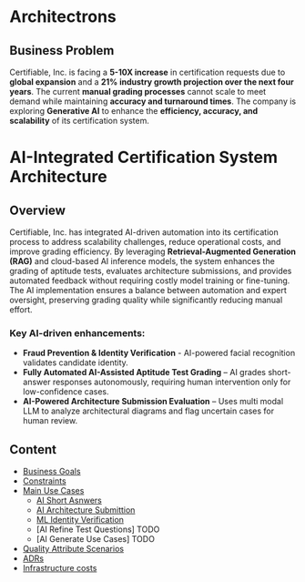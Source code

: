 # Architectrons

## Business Problem
Certifiable, Inc. is facing a **5-10X increase** in certification requests due to **global expansion** and a **21% industry growth projection over the next four years**. The current **manual grading processes** cannot scale to meet demand while maintaining **accuracy and turnaround times**. The company is exploring **Generative AI** to enhance the **efficiency, accuracy, and scalability** of its certification system.

# AI-Integrated Certification System Architecture

## Overview

Certifiable, Inc. has integrated AI-driven automation into its certification process to address scalability challenges, reduce operational costs, and improve grading efficiency. By leveraging **Retrieval-Augmented Generation (RAG)** and cloud-based AI inference models, the system enhances the grading of aptitude tests, evaluates architecture submissions, and provides automated feedback without requiring costly model training or fine-tuning. The AI implementation ensures a balance between automation and expert oversight, preserving grading quality while significantly reducing manual effort.

### Key AI-driven enhancements:
- **Fraud Prevention & Identity Verification** - AI-powered facial recognition validates candidate identity.
- **Fully Automated AI-Assisted Aptitude Test Grading** – AI grades short-answer responses autonomously, requiring human intervention only for low-confidence cases.
- **AI-Powered Architecture Submission Evaluation** – Uses multi modal LLM to analyze architectural diagrams and flag uncertain cases for human review.

## Content
- [Business Goals](business_goals.md)
- [Constraints](constraints.md)
- [Main Use Cases](use_cases.md)
  - [AI Short Asnwers](ai_short_answers_grading.md)
  - [AI Architecture Submittion](ai_architecture_submittion.md)
  - [ML Identity Verification](ml_identify_verfication.md)
  - [AI Refine Test Questions] TODO
  - [AI Generate Use Cases] TODO
- [Quality Attribute Scenarios](quality_attribute_scenarios.md)
- [ADRs](adrs/)
- [Infrastructure costs](aws_costs.md)

